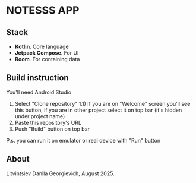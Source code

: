 ﻿# NOTESSS APP

## Stack
- **Kotlin**. Core language
- **Jetpack Compose**. For UI
- **Room**. For containing data

## Build instruction
You'll need Android Studio

1) Select "Clone repository"
  1.1) If you are on "Welcome" screen you'll see this button, if you are in other project select it on top bar (it's hidden under project name)
3) Paste this repository's URL
4) Push "Build" button on top bar

P.s. you can run it on emulator or real device with "Run" button

## About
Litvintsiev Danila Georgievich, August 2025.
